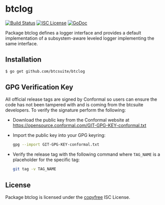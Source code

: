 btclog
======

[![Build Status](http://img.shields.io/travis/btcsuite/btclog.svg)](https://travis-ci.org/btcsuite/btclog)
[![ISC License](http://img.shields.io/badge/license-ISC-blue.svg)](http://copyfree.org)
[![GoDoc](https://img.shields.io/badge/godoc-reference-blue.svg)](http://godoc.org/github.com/btcsuite/btclog)

Package btclog defines a logger interface and provides a default implementation
of a subsystem-aware leveled logger implementing the same interface.

## Installation

```bash
$ go get github.com/btcsuite/btclog
```

## GPG Verification Key

All official release tags are signed by Conformal so users can ensure the code
has not been tampered with and is coming from the btcsuite developers.  To
verify the signature perform the following:

- Download the public key from the Conformal website at
  https://opensource.conformal.com/GIT-GPG-KEY-conformal.txt

- Import the public key into your GPG keyring:
  ```bash
  gpg --import GIT-GPG-KEY-conformal.txt
  ```

- Verify the release tag with the following command where `TAG_NAME` is a
  placeholder for the specific tag:
  ```bash
  git tag -v TAG_NAME
  ```

## License

Package btclog is licensed under the [copyfree](http://copyfree.org) ISC
License.
